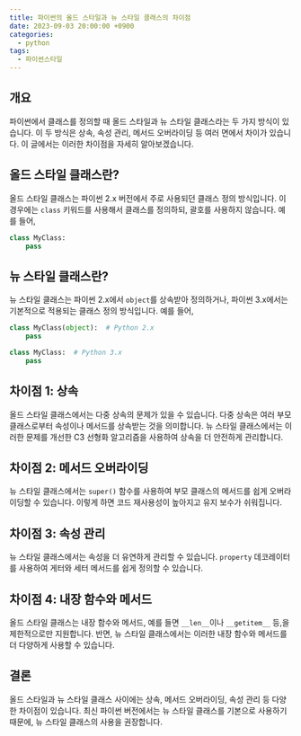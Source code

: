 ```yaml
---
title: 파이썬의 올드 스타일과 뉴 스타일 클래스의 차이점
date: 2023-09-03 20:00:00 +0900
categories:
  - python
tags:
  - 파이썬스타일
---
```


## 개요
파이썬에서 클래스를 정의할 때 올드 스타일과 뉴 스타일 클래스라는 두 가지 방식이 있습니다. 이 두 방식은 상속, 속성 관리, 메서드 오버라이딩 등 여러 면에서 차이가 있습니다. 이 글에서는 이러한 차이점을 자세히 알아보겠습니다.

## 올드 스타일 클래스란?
올드 스타일 클래스는 파이썬 2.x 버전에서 주로 사용되던 클래스 정의 방식입니다. 이 경우에는 `class` 키워드를 사용해서 클래스를 정의하되, 괄호를 사용하지 않습니다. 예를 들어,

```python
class MyClass:
    pass
```

## 뉴 스타일 클래스란?
뉴 스타일 클래스는 파이썬 2.x에서 `object`를 상속받아 정의하거나, 파이썬 3.x에서는 기본적으로 적용되는 클래스 정의 방식입니다. 예를 들어,

```python
class MyClass(object):  # Python 2.x
    pass

class MyClass:  # Python 3.x
    pass
```

## 차이점 1: 상속
올드 스타일 클래스에서는 다중 상속의 문제가 있을 수 있습니다. 다중 상속은 여러 부모 클래스로부터 속성이나 메서드를 상속받는 것을 의미합니다. 뉴 스타일 클래스에서는 이러한 문제를 개선한 C3 선형화 알고리즘을 사용하여 상속을 더 안전하게 관리합니다.

## 차이점 2: 메서드 오버라이딩
뉴 스타일 클래스에서는 `super()` 함수를 사용하여 부모 클래스의 메서드를 쉽게 오버라이딩할 수 있습니다. 이렇게 하면 코드 재사용성이 높아지고 유지 보수가 쉬워집니다.

## 차이점 3: 속성 관리
뉴 스타일 클래스에서는 속성을 더 유연하게 관리할 수 있습니다. `property` 데코레이터를 사용하여 게터와 세터 메서드를 쉽게 정의할 수 있습니다.

## 차이점 4: 내장 함수와 메서드
올드 스타일 클래스는 내장 함수와 메서드, 예를 들면 `__len__`이나 `__getitem__` 등,을 제한적으로만 지원합니다. 반면, 뉴 스타일 클래스에서는 이러한 내장 함수와 메서드를 더 다양하게 사용할 수 있습니다.

## 결론
올드 스타일과 뉴 스타일 클래스 사이에는 상속, 메서드 오버라이딩, 속성 관리 등 다양한 차이점이 있습니다. 최신 파이썬 버전에서는 뉴 스타일 클래스를 기본으로 사용하기 때문에, 뉴 스타일 클래스의 사용을 권장합니다.
